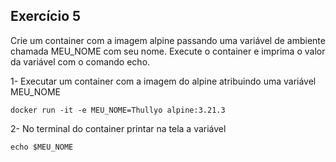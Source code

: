 ## Exercício 5

Crie um container com a imagem alpine passando uma variável de ambiente chamada MEU_NOME com seu nome. Execute o container e imprima o valor da variável com o comando echo.

1- Executar um container com a imagem do alpine atribuindo uma variável MEU_NOME 

```
docker run -it -e MEU_NOME=Thullyo alpine:3.21.3
```

2- No terminal do container printar na tela a variável

```
echo $MEU_NOME
```